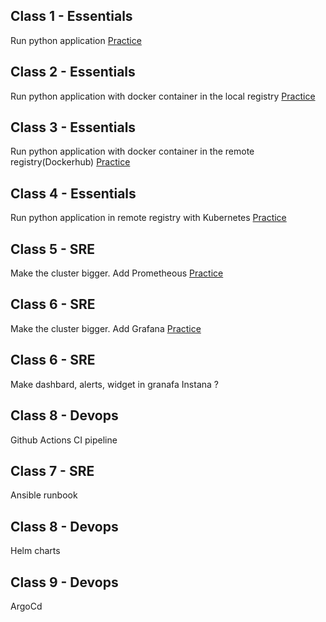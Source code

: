## Class 1 - Essentials
Run python application 
[Practice](./exercises/exercise1/)


## Class 2 - Essentials
Run python application with docker container in the local registry
[Practice](./exercises/exercise2/)


## Class 3 - Essentials
Run python application with docker container in the remote registry(Dockerhub)
[Practice](./exercises/exercise3/)


## Class 4 - Essentials
Run python application in remote registry with Kubernetes
[Practice](./exercises/exercise4/)

## Class 5 - SRE
Make the cluster bigger. Add Prometheous
[Practice](./exercises/exercise5/)

## Class 6 - SRE
Make the cluster bigger. Add Grafana
[Practice](./exercises/exercise6/)


## Class 6 - SRE
Make dashbard, alerts, widget in granafa
Instana ?

## Class 8 - Devops
Github Actions CI pipeline

## Class 7 - SRE
Ansible runbook

## Class 8 - Devops
Helm charts

## Class 9 - Devops
ArgoCd

